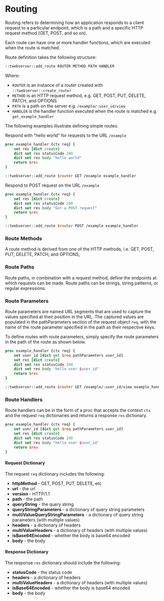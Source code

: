 # Routing

Routing refers to determining how an application responds
to a client request to a particular endpoint,
which is a path and a specific HTTP request method (GET, POST, and so on).

Each route can have one or more handler functions,
which are executed when the route is matched.

Route definition takes the following structure:

```tcl
::twebserver::add_route ROUTER METHOD PATH HANDLER
```

Where:

* ```ROUTER``` is an instance of a router created with ```::twebserver::create_router```
* ```METHOD``` is an HTTP request method, e.g. GET, POST, PUT, DELETE, PATCH, and OPTIONS.
* ```PATH``` is a path on the server e.g. ```/example/:user_id/view```
* ```HANDLER``` is the handler function executed when the route is matched e.g. ```get_example_handler```

The following examples illustrate defining simple routes.

Respond with "hello world" for requests to the URL ```/example```
```tcl
proc example_handler {ctx req} {
    set res [dict create]
    dict set res statusCode 200
    dict set res body "hello world"
    return $res
}

::twebserver::add_route $router GET /example example_handler
```

Respond to POST request on the URL ```/example```
```tcl
proc example_handler {ctx req} {
    set res [dict create]
    dict set res statusCode 200
    dict set res body "Got a POST request"
    return $res
}

::twebserver::add_route $router POST /example example_handler
```

### Route Methods

A route method is derived from one of the HTTP methods,
i.e. GET, POST, PUT, DELETE, PATCH, and OPTIONS,

### Route Paths

Route paths, in combination with a request method,
define the endpoints at which requests can be made.
Route paths can be strings, string patterns, or regular expressions.

### Route Parameters

Route parameters are named URL segments that are used to capture
the values specified at their position in the URL. The captured values
are populated in the pathParameters section of the request object ```req```,
with the name of the route parameter specified in the path as their
respective keys.

To define routes with route parameters,
simply specify the route parameters in the path of the route as
shown below.

```tcl
proc example_handler {ctx req} {
    set user_id [dict get $req pathParameters user_id]
    set res [dict create]
    dict set res statusCode 200
    dict set res body "hello user $user_id"
    return $res
}

::twebserver::add_route $router GET /example/:user_id/view example_handler
```

### Route Handlers

Route handlers can be in the form of a proc that accepts
the context ```ctx``` and the request ```req``` dictionaries
and returns a response ```res``` dictionary.

```tcl
proc example_handler {ctx req} {
    set user_id [dict get $req pathParameters user_id]
    set res [dict create]
    dict set res statusCode 200
    dict set res body "hello user $user_id"
    return $res
}
```

#### Request Dictionary

The request ```req``` dictionary includes the following:
- **httpMethod** - GET, POST, PUT, DELETE, etc
- **url** - the url
- **version** - HTTP/1.1
- **path** - the path
- **queryString** - the query string
- **queryStringParameters** - a dictionary of query string parameters
- **multiValueQueryStringParameters** - a dictionary of query string parameters (with multiple values)
- **headers** - a dictionary of headers
- **multiValueHeaders** - a dictionary of headers (with multiple values)
- **isBase64Encoded** - whether the body is base64 encoded
- **body** - the body

#### Response Dictionary

The response ```res``` dictionary should include the following:
- **statusCode** - the status code
- **headers** - a dictionary of headers
- **multiValueHeaders** - a dictionary of headers (with multiple values)
- **isBase64Encoded** - whether the body is base64 encoded
- **body** - the body
